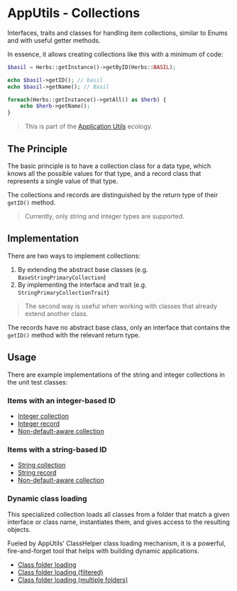 # AppUtils - Collections

Interfaces, traits and classes for handling item collections,
similar to Enums and with useful getter methods. 

In essence, it allows creating collections like this with a 
minimum of code:

```php
$basil = Herbs::getInstance()->getByID(Herbs::BASIL);

echo $basil->getID(); // basil
echo $basil->getName(); // Basil
```

```php
foreach(Herbs::getInstance()->getAll() as $herb) {
    echo $herb->getName();
}
```

> This is part of the [Application Utils][] ecology.

## The Principle

The basic principle is to have a collection class for a data type,
which knows all the possible values for that type, and a record class
that represents a single value of that type.

The collections and records are distinguished by the return type of
their `getID()` method. 

> Currently, only string and integer types are supported.

## Implementation

There are two ways to implement collections: 

1. By extending the abstract base classes (e.g. `BaseStringPrimaryCollection`)
2. By implementing the interface and trait (e.g. `StringPrimaryCollectionTrait`)

> The second way is useful when working with classes that already 
> extend another class.

The records have no abstract base class, only an interface that
contains the `getID()` method with the relevant return type.

## Usage

There are example implementations of the string and integer collections
in the unit test classes:

### Items with an integer-based ID

- [Integer collection](tests/AppUtilsTestClasses/IntegerPrimaryCollectionImpl.php) 
- [Integer record](tests/AppUtilsTestClasses/IntegerPrimaryRecordImpl.php)
- [Non-default-aware collection](tests/AppUtilsTestClasses/IntegerPrimaryCollectionNoDefaultImpl.php)

### Items with a string-based ID

- [String collection](tests/AppUtilsTestClasses/IntegerPrimaryCollectionImpl.php)
- [String record](tests/AppUtilsTestClasses/IntegerPrimaryRecordImpl.php)
- [Non-default-aware collection](tests/AppUtilsTestClasses/StringPrimaryCollectionNoDefaultImpl.php)

### Dynamic class loading

This specialized collection loads all classes from a folder that match a 
given interface or class name, instantiates them, and gives access to the
resulting objects. 

Fueled by AppUtils' ClassHelper class loading mechanism, it is a powerful, 
fire-and-forget tool that helps with building dynamic applications. 

- [Class folder loading](tests/AppUtilsTestClasses/ClassLoaderCollectionImpl.php)
- [Class folder loading (filtered)](tests/AppUtilsTestClasses/ClassLoaderCollectionInstanceOfImpl.php)
- [Class folder loading (multiple folders)](tests/AppUtilsTestClasses/ClassLoaderCollectionMultiImpl.php)

[Application Utils]: https://github.com/Mistralys/application-utils
